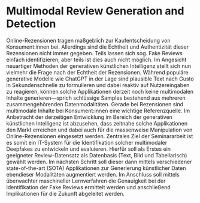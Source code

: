 # Multimodal Review Generation and Detection

Online-Rezensionen tragen maßgeblich zur Kaufentscheidung von Konsument:innen bei.
Allerdings sind die Echtheit und Authentizität dieser Rezensionen nicht immer gegeben.
Teils lassen sich sog. Fake Reviews einfach identifizieren, aber teils ist dies auch nicht
möglich. Im Angesicht neuartiger Methoden der generativen künstlichen Intelligenz stellt
sich nun vielmehr die Frage nach der Echtheit der Rezensionen. Während populäre
generative Modelle wie ChatGPT in der Lage sind plausible Text nach Gusto in
Sekundenschnelle zu formulieren und dabei reaktiv auf Nutzereingaben zu reagieren,
können solche Applikationen derzeit noch keine multimodalen Inhalte generieren—sprich
schlüssige Samples bestehend aus mehreren zusammengehörenden Datenmodalitäten.
Gerade bei Rezensionen sind multimodale Inhalte bei Konsument:innen eine wichtige
Referenzquelle. Im Anbetracht der derzeitigen Entwicklung im Bereich der generativen
künstlichen Intelligenz ist abzusehen, dass zeitnahe solche Applikationen den Markt
erreichen und dabei auch für die massenweise Manipulation von Online-Rezensionen
eingesetzt werden.
Zentrales Ziel der Seminararbeit ist es somit ein IT-System für die Identifikation solcher
multimodaler Deepfakes zu entwickeln und evaluieren. Hierfür soll als Erstes ein geeigneter
Review-Datensatz als Datenbasis (Text, Bild und Tabellarisch) gewählt werden. Im
nächsten Schritt soll dieser dann mittels verschiedener state-of-the-art (SOTA)
Applikationen zur Generierung künstlicher Daten ebendieser Modalitäten augmentiert
werden. Im Anschluss soll mittels überwachter maschineller Lernverfahren die Genauigkeit
bei der Identifikation der Fake Reviews ermittelt werden und anschließend Implikationen für
die Zukunft abgeleitet werden.